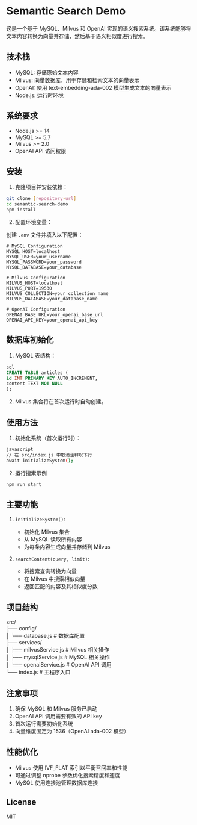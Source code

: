 # Semantic Search Demo

这是一个基于 MySQL、Milvus 和 OpenAI 实现的语义搜索系统。该系统能够将文本内容转换为向量并存储，然后基于语义相似度进行搜索。

## 技术栈

- MySQL: 存储原始文本内容
- Milvus: 向量数据库，用于存储和检索文本的向量表示
- OpenAI: 使用 text-embedding-ada-002 模型生成文本的向量表示
- Node.js: 运行时环境

## 系统要求

- Node.js >= 14
- MySQL >= 5.7
- Milvus >= 2.0
- OpenAI API 访问权限

## 安装

1. 克隆项目并安装依赖： 
```bash
git clone [repository-url]
cd semantic-search-demo
npm install
```

2. 配置环境变量：

创建 `.env` 文件并填入以下配置：
```
# MySQL Configuration
MYSQL_HOST=localhost
MYSQL_USER=your_username
MYSQL_PASSWORD=your_password
MYSQL_DATABASE=your_database

# Milvus Configuration
MILVUS_HOST=localhost
MILVUS_PORT=19530
MILVUS_COLLECTION=your_collection_name
MILVUS_DATABASE=your_database_name

# OpenAI Configuration
OPENAI_BASE_URL=your_openai_base_url
OPENAI_API_KEY=your_openai_api_key
```


## 数据库初始化

1. MySQL 表结构：
```sql
sql
CREATE TABLE articles (
id INT PRIMARY KEY AUTO_INCREMENT,
content TEXT NOT NULL
);
```

2. Milvus 集合将在首次运行时自动创建。

## 使用方法

1. 初始化系统（首次运行时）：
```bash
javascript
// 在 src/index.js 中取消注释以下行
await initializeSystem();
```
2. 运行搜索示例
```bash
npm run start
```


## 主要功能

1. `initializeSystem()`: 
   - 初始化 Milvus 集合
   - 从 MySQL 读取所有内容
   - 为每条内容生成向量并存储到 Milvus

2. `searchContent(query, limit)`:
   - 将搜索查询转换为向量
   - 在 Milvus 中搜索相似向量
   - 返回匹配的内容及其相似度分数

## 项目结构  

src/  
├── config/    
│  └── database.js # 数据库配置  
├── services/  
│ ├── milvusService.js # Milvus 相关操作  
│ ├── mysqlService.js # MySQL 相关操作  
│ └── openaiService.js # OpenAI API 调用  
└── index.js # 主程序入口  


## 注意事项

1. 确保 MySQL 和 Milvus 服务已启动
2. OpenAI API 调用需要有效的 API key
3. 首次运行需要初始化系统
4. 向量维度固定为 1536（OpenAI ada-002 模型）

## 性能优化

- Milvus 使用 IVF_FLAT 索引以平衡召回率和性能
- 可通过调整 nprobe 参数优化搜索精度和速度
- MySQL 使用连接池管理数据库连接

## License

MIT